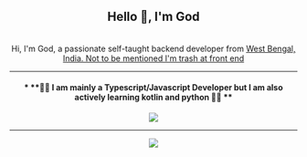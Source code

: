 <div align="center">
    <h2> Hello 👋, I'm God </h2>
    <br>
    Hi, I'm God, a passionate self-taught backend developer from <a href="https://www.google.com/maps/search/?api=1&query=West+Bengal,India">West Bengal, India. Not to be mentioned I'm trash at front end</a>
    <hr>
<h4>
* **🥰🥰 I am mainly a Typescript/Javascript Developer but I am also actively learning kotlin and python 🥰🥰 **
</h4>
    <img src="https://github-readme-stats.vercel.app/api?username=IamGoDsoIamBest&show_icons=true&theme=tokyonight&hide_border=true">

---

<img src="https://github-readme-stats.vercel.app/api/top-langs/?username=IamGoDsoIamBest&theme=tokyonight">
</div>
